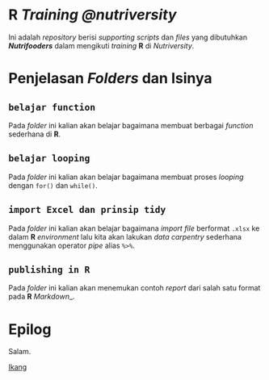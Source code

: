 # __R__ _Training @nutriversity_

Ini adalah _repository_ berisi _supporting scripts_ dan _files_ yang dibutuhkan ___Nutrifooders___ dalam mengikuti _training_ __R__ di _Nutriversity_.

# Penjelasan _Folders_ dan Isinya

## `belajar function`

Pada _folder_ ini kalian akan belajar bagaimana membuat berbagai _function_ sederhana di __R__.

## `belajar looping`

Pada _folder_ ini kalian akan belajar bagaimana membuat proses _looping_ dengan `for()` dan `while()`.

## `import Excel dan prinsip tidy`

Pada _folder_ ini kalian akan belajar bagaimana _import file_ berformat `.xlsx` ke dalam __R__ _environment_ lalu kita akan lakukan _data carpentry_ sederhana menggunakan operator _pipe_ alias `%>%`.

## `publishing in R`

Pada _folder_ ini kalian akan menemukan contoh _report_ dari salah satu format pada __R__ _Markdown__.

# Epilog

Salam.

[Ikang](https://ikanx101.com)
